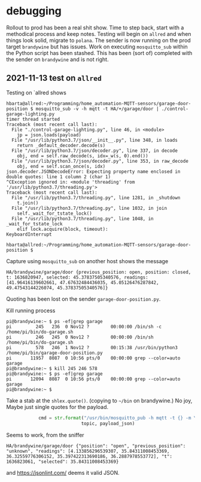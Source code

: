 # debugging

Rollout to prod has been a real shit show. Time to step back, start with a methodical process and keep notes. Testing will begin on `allred` and when things look solid, migrate to `polana`. The sender is now running on the prod target `brandywine` but has issues. Work on executing `mosquitto_sub` within the Python script has been stashed. This has been (sort of) completed with the sender on `brandywine` and is not right.

## 2021-11-13 test on `allred`

Testing on `allred shows

```text
hbarta@allred:~/Programming/home_automation-MQTT-sensors/garage-door-position $ mosquitto_sub -v -h mqtt -t HA/+/garage/door | ./control-garage-lighting.py
timer thread started
Traceback (most recent call last):
  File "./control-garage-lighting.py", line 46, in <module>
    jp = json.loads(payload)
  File "/usr/lib/python3.7/json/__init__.py", line 348, in loads
    return _default_decoder.decode(s)
  File "/usr/lib/python3.7/json/decoder.py", line 337, in decode
    obj, end = self.raw_decode(s, idx=_w(s, 0).end())
  File "/usr/lib/python3.7/json/decoder.py", line 353, in raw_decode
    obj, end = self.scan_once(s, idx)
json.decoder.JSONDecodeError: Expecting property name enclosed in double quotes: line 1 column 2 (char 1)
^CException ignored in: <module 'threading' from '/usr/lib/python3.7/threading.py'>
Traceback (most recent call last):
  File "/usr/lib/python3.7/threading.py", line 1281, in _shutdown
    t.join()
  File "/usr/lib/python3.7/threading.py", line 1032, in join
    self._wait_for_tstate_lock()
  File "/usr/lib/python3.7/threading.py", line 1048, in _wait_for_tstate_lock
    elif lock.acquire(block, timeout):
KeyboardInterrupt

hbarta@allred:~/Programming/home_automation-MQTT-sensors/garage-door-position $
```

Capture using `mosquitto_sub` on another host shows the message

```text
HA/brandywine/garage/door {previous_position: open, position: closed, t: 1636820947, selected: 45.37837505340576, readings: [41.96416139602661, 47.67632484436035, 45.05126476287842, 49.47543144226074, 45.37837505340576]}
```

Quoting has been lost on the sender `garage-door-position.py`.

Kill running process

```text
pi@brandywine:~ $ ps -ef|grep garage
pi         245   236  0 Nov12 ?        00:00:00 /bin/sh -c /home/pi/bin/do-garage.sh
pi         246   245  0 Nov12 ?        00:00:00 /bin/sh /home/pi/bin/do-garage.sh
pi         578   246  1 Nov12 ?        00:15:38 /usr/bin/python3 /home/pi/bin/garage-door-position.py
pi       11957  8087  0 10:56 pts/0    00:00:00 grep --color=auto garage
pi@brandywine:~ $ kill 245 246 578
pi@brandywine:~ $ ps -ef|grep garage
pi       12094  8087  0 10:56 pts/0    00:00:00 grep --color=auto garage
pi@brandywine:~ $ 
```

Take a stab at the `shlex.quote()`. (copying to `~/bin` on brandywine.) No joy, Maybe just single quotes for the payload.

```python
            cmd = str.format("/usr/bin/mosquitto_pub -h mqtt -t {} -m \'{}\'",
                            topic, payload_json)
```

Seems to work, from the sniffer

```text
HA/brandywine/garage/door {"position": "open", "previous_position": "unknown", "readings": [4.133856296539307, 35.84311008453369, 36.32559776306152, 35.397422313690186, 36.2887978553772], "t": 1636823061, "selected": 35.84311008453369}
```

and <https://jsonlint.com/> deems it valid JSON.